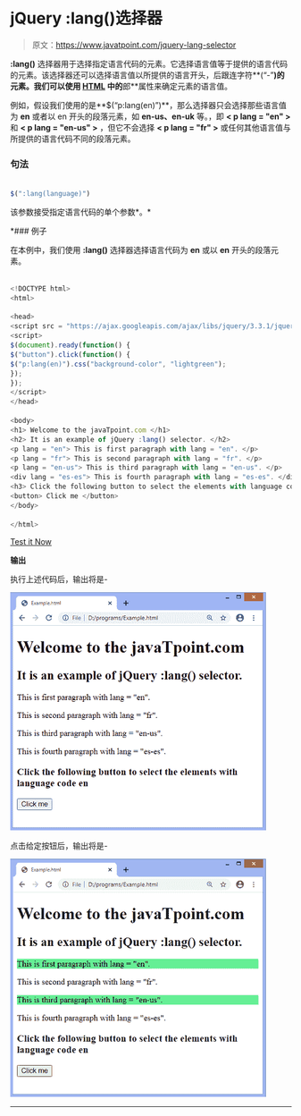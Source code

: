 # jQuery :lang()选择器

> 原文：<https://www.javatpoint.com/jquery-lang-selector>

**:lang()** 选择器用于选择指定语言代码的元素。它选择语言值等于提供的语言代码的元素。该选择器还可以选择语言值以所提供的语言开头，后跟连字符**(“-”**)的元素。我们可以使用 [HTML](https://www.javatpoint.com/html-tutorial) 中的**郎**属性来确定元素的语言值。

例如，假设我们使用的是**$(“p:lang(en)”)**，那么选择器只会选择那些语言值为 **en** 或者以 en 开头的段落元素，如 **en-us、en-uk** 等。，即 **< p lang = "en" >** 和 **< p lang = "en-us" >** ，但它不会选择 **< p lang = "fr" >** 或任何其他语言值与所提供的语言代码不同的段落元素。

### 句法

```js

$(":lang(language)")

```

该参数接受指定语言代码的单个参数*。*

 *### 例子

在本例中，我们使用 **:lang()** 选择器选择语言代码为 **en** 或以 **en** 开头的段落元素。

```js

<!DOCTYPE html>
<html>

<head>
<script src = "https://ajax.googleapis.com/ajax/libs/jquery/3.3.1/jquery.min.js"> </script>
<script>
$(document).ready(function() {
$("button").click(function() {
$("p:lang(en)").css("background-color", "lightgreen");
});
});
</script>
</head>

<body>
<h1> Welcome to the javaTpoint.com </h1>
<h2> It is an example of jQuery :lang() selector. </h2>
<p lang = "en"> This is first paragraph with lang = "en". </p>
<p lang = "fr"> This is second paragraph with lang = "fr". </p>
<p lang = "en-us"> This is third paragraph with lang = "en-us". </p>
<div lang = "es-es"> This is fourth paragraph with lang = "es-es". </div>
<h3> Click the following button to select the elements with language code en </h3>
<button> Click me </button>
</body>

</html>

```

[Test it Now](https://www.javatpoint.com/oprweb/test.jsp?filename=jquery-lang-selector1)

**输出**

执行上述代码后，输出将是-

![jQuery :lang() selector](img/28f1c96c2e285b1f0964e71c20aa6f28.png)

点击给定按钮后，输出将是-

![jQuery :lang() selector](img/45e88edc8d6b68e1758dc8a7291bf2e1.png)

* * **